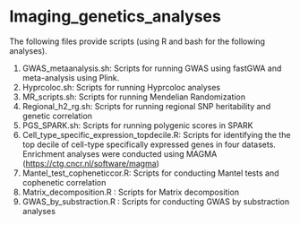 # Imaging_genetics_analyses

The following files provide scripts (using R and bash for the following analyses).

1. GWAS_metaanalysis.sh: Scripts for running GWAS using fastGWA and meta-analysis using Plink.
2. Hyprcoloc.sh: Scripts for running Hyprcoloc analyses
3. MR_scripts.sh: Scripts for running Mendelian Randomization
4. Regional_h2_rg.sh: Scripts for running regional SNP heritability and genetic correlation
5. PGS_SPARK.sh: Scripts for running polygenic scores in SPARK
6. Cell_type_specific_expression_topdecile.R: Scripts for identifying the the top decile of cell-type specifically expressed genes in four datasets. Enrichment analyses were conducted using MAGMA (https://ctg.cncr.nl/software/magma)
7. Mantel_test_copheneticcor.R: Scripts for conducting Mantel tests and cophenetic correlation
8. Matrix_decomposition.R : Scripts for Matrix decomposition
9. GWAS_by_substraction.R : Scripts for conducting GWAS by substraction analyses

